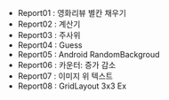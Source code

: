 - Report01 : 영화리뷰 별칸 채우기
- Report02 : 계산기
- Report03 : 주사위
- Report04 : Guess
- Report05 : Android RandomBackgroud
- Report06 : 카운터: 증가 감소
- Report07 : 이미지 위 텍스트
- Report08 : GridLayout 3x3 Ex
